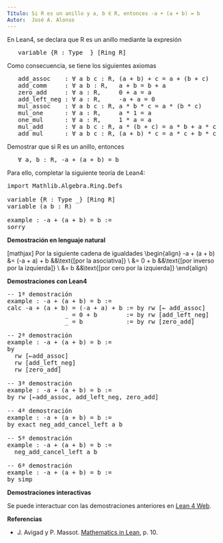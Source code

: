 ```yaml
---
Título: Si R es un anillo y a, b ∈ R, entonces -a + (a + b) = b
Autor:  José A. Alonso
---
```


En Lean4, se declara que R es un anillo mediante la expresión
<pre lang="text">
   variable {R : Type _} [Ring R]
</pre>
Como consecuencia, se tiene los siguientes axiomas
<pre lang="text">
   add_assoc    : ∀ a b c : R, (a + b) + c = a + (b + c)
   add_comm     : ∀ a b : R,   a + b = b + a
   zero_add     : ∀ a : R,     0 + a = a
   add_left_neg : ∀ a : R,     -a + a = 0
   mul_assoc    : ∀ a b c : R, a * b * c = a * (b * c)
   mul_one      : ∀ a : R,     a * 1 = a
   one_mul      : ∀ a : R,     1 * a = a
   mul_add      : ∀ a b c : R, a * (b + c) = a * b + a * c
   add_mul      : ∀ a b c : R, (a + b) * c = a * c + b * c
</pre>

Demostrar que si R es un anillo, entonces
<pre lang="text">
   ∀ a, b : R, -a + (a + b) = b
</pre>

Para ello, completar la siguiente teoría de Lean4:

<pre lang="lean">
import Mathlib.Algebra.Ring.Defs

variable {R : Type _} [Ring R]
variable (a b : R)

example : -a + (a + b) = b :=
sorry
</pre>
<!--more-->

<b>Demostración en lenguaje natural</b>

[mathjax]
Por la siguiente cadena de igualdades
\begin{align}
   -a + (a + b) &= (-a + a) + b    &&\text{[por la asociativa]} \\
                &= 0 + b           &&\text{[por inverso por la izquierda]} \\
                &= b               &&\text{[por cero por la izquierda]}
\end{align}

<b>Demostraciones con Lean4</b>

<pre lang="lean">
-- 1ª demostración
example : -a + (a + b) = b :=
calc -a + (a + b) = (-a + a) + b := by rw [← add_assoc]
                _ = 0 + b        := by rw [add_left_neg]
                _ = b            := by rw [zero_add]

-- 2ª demostración
example : -a + (a + b) = b :=
by
  rw [←add_assoc]
  rw [add_left_neg]
  rw [zero_add]

-- 3ª demostración
example : -a + (a + b) = b :=
by rw [←add_assoc, add_left_neg, zero_add]

-- 4ª demostración
example : -a + (a + b) = b :=
by exact neg_add_cancel_left a b

-- 5ª demostración
example : -a + (a + b) = b :=
  neg_add_cancel_left a b

-- 6ª demostración
example : -a + (a + b) = b :=
by simp
</pre>

<b>Demostraciones interactivas</b>

Se puede interactuar con las demostraciones anteriores en <a href="https://lean.math.hhu.de/#url=https://raw.githubusercontent.com/jaalonso/Calculemus2/main/src/Opuesto_se_cancela_con_la_suma_por_la_izquierda.lean" rel="noopener noreferrer" target="_blank">Lean 4 Web</a>.

<b>Referencias</b>

<ul>
<li> J. Avigad y P. Massot. <a href="https://bit.ly/3U4UjBk">Mathematics in Lean</a>, p. 10.</li>
</ul>

